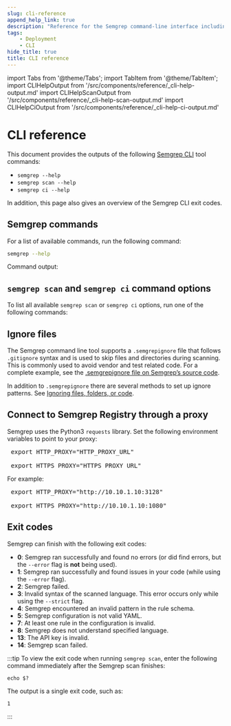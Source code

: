 ```yaml
---
slug: cli-reference
append_help_link: true
description: "Reference for the Semgrep command-line interface including options and exit code behavior."
tags:
    - Deployment
    - CLI
hide_title: true
title: CLI reference
---
```


import Tabs from '@theme/Tabs';
import TabItem from '@theme/TabItem';
import CLIHelpOutput from '/src/components/reference/_cli-help-output.md'
import CLIHelpScanOutput from '/src/components/reference/_cli-help-scan-output.md'
import CLIHelpCiOutput from '/src/components/reference/_cli-help-ci-output.md'

# CLI reference

This document provides the outputs of the following [Semgrep CLI](https://github.com/semgrep/semgrep) tool commands:

- `semgrep --help`
- `semgrep scan --help`
- `semgrep ci --help`

In addition, this page also gives an overview of the Semgrep CLI exit codes.

## Semgrep commands

For a list of available commands, run the following command:

```bash
semgrep --help
```

Command output:

<CLIHelpOutput />

## `semgrep scan` and `semgrep ci` command options

To list all available `semgrep scan` or `semgrep ci` options, run one of the following commands:

<Tabs>
  <TabItem value="semgrep scan --help" label="semgrep scan --help">
    <CLIHelpScanOutput />
  </TabItem>
  <TabItem value="semgrep ci --help" label="semgrep ci --help" default>
    <CLIHelpCiOutput />
  </TabItem>
</Tabs>

## Ignore files

The Semgrep command line tool supports a `.semgrepignore` file that follows `.gitignore` syntax and is used to skip files and directories during scanning. This is commonly used to avoid vendor and test related code. For a complete example, see the [.semgrepignore file on Semgrep’s source code](https://github.com/semgrep/semgrep/blob/develop/.semgrepignore).

In addition to `.semgrepignore` there are several methods to set up ignore patterns. See [Ignoring files, folders, or code](/ignoring-files-folders-code).

## Connect to Semgrep Registry through a proxy

Semgrep uses the Python3 `requests` library. Set the following environment variables to point to your proxy:

<pre>
 export HTTP_PROXY="<span className="placeholder">HTTP_PROXY_URL</span>"<br />
 export HTTPS_PROXY="<span className="placeholder">HTTPS_PROXY_URL</span>"
</pre>

For example:

<pre>
 export HTTP_PROXY="http://10.10.1.10:3128" <br />
 export HTTPS_PROXY="http://10.10.1.10:1080"
</pre>

## Exit codes

<!-- Source code reference - the exit codes are located in the Semgrep repository - https://github.com/semgrep/semgrep/blob/develop/cli/src/semgrep/error.py. -->

Semgrep can finish with the following exit codes:

- **0**: Semgrep ran successfully and found no errors (or did find errors, but the `--error` flag is **not** being used).
- **1**: Semgrep ran successfully and found issues in your code (while using the `--error` flag).
- **2**: Semgrep failed.
- **3**: Invalid syntax of the scanned language. This error occurs only while using the `--strict` flag.
- **4**: Semgrep encountered an invalid pattern in the rule schema.
- **5**: Semgrep configuration is not valid YAML.
- **7**: At least one rule in the configuration is invalid.
- **8**: Semgrep does not understand specified language.
- **13**: The API key is invalid.
- **14**: Semgrep scan failed.

:::tip
To view the exit code when running `semgrep scan`, enter the following command immediately after the Semgrep scan finishes:
```console
echo $?
```
The output is a single exit code, such as:
```console
1
```
:::
<!-- REMOVED STATUSES (NOT USED ANYMORE)
- 4: Semgrep encountered an invalid pattern.
- 6: Rule with `pattern-where-python` found but `--dangerously-allow-arbitrary-code-execution-from-rules` was not set. See `--dangerously-allow-arbitrary-code-execution-from-rules`. (Note: `pattern-where-python` is no longer supported in Semgrep, so this applies only to legacy Semgrep versions).
- 9: Semgrep exceeded match timeout. See `--timeout`.
- 10: Semgrep exceeded maximum memory while matching. See `--max-memory`.
- 11: Semgrep encountered a lexical error when running rule on a file.
- 12: Semgrep found too many matches.
-->
